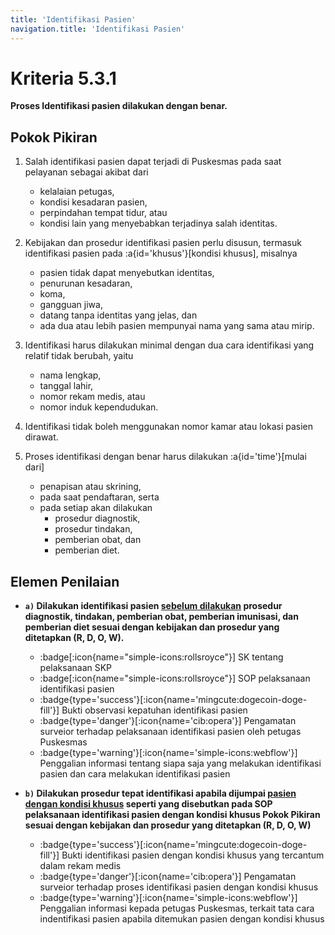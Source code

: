 ```yaml
---
title: 'Identifikasi Pasien'
navigation.title: 'Identifikasi Pasien'
---
```


# Kriteria 5.3.1 
**Proses Identifikasi pasien dilakukan dengan benar.** 

## Pokok Pikiran 

1. Salah identifikasi pasien dapat terjadi di Puskesmas pada saat pelayanan sebagai akibat dari 
   - kelalaian petugas, 
   - kondisi kesadaran pasien, 
   - perpindahan tempat tidur, atau 
   - kondisi lain yang menyebabkan terjadinya salah identitas. 

2. Kebijakan dan prosedur identifikasi pasien perlu disusun, termasuk identifikasi pasien pada :a{id='khusus'}[kondisi khusus], misalnya 
   - pasien tidak dapat menyebutkan identitas, 
   - penurunan kesadaran, 
   - koma, 
   - gangguan jiwa, 
   - datang tanpa identitas yang jelas, dan 
   - ada dua atau lebih pasien mempunyai nama yang sama atau mirip. 

3. Identifikasi harus dilakukan minimal dengan dua cara identifikasi yang relatif tidak berubah, yaitu 
   - nama lengkap, 
   - tanggal lahir, 
   - nomor rekam medis, atau  
   - nomor induk kependudukan. 

4. Identifikasi tidak boleh menggunakan nomor kamar atau lokasi pasien dirawat. 

5. Proses identifikasi dengan benar harus dilakukan  :a{id='time'}[mulai dari] 
   - penapisan atau skrining, 
   - pada saat pendaftaran, serta 
   - pada setiap akan dilakukan 
     - prosedur diagnostik, 
     - prosedur tindakan, 
     - pemberian obat, dan 
     - pemberian diet. 
 	 
## Elemen Penilaian 

- **``a)`` Dilakukan identifikasi pasien [sebelum dilakukan](#time) prosedur diagnostik, tindakan, pemberian obat, pemberian imunisasi, dan pemberian diet sesuai dengan kebijakan dan prosedur yang ditetapkan (R, D, O, W).**

  - :badge[:icon{name="simple-icons:rollsroyce"}] SK tentang pelaksanaan SKP 
  - :badge[:icon{name="simple-icons:rollsroyce"}] SOP pelaksanaan identifikasi pasien 
  - :badge{type='success'}[:icon{name='mingcute:dogecoin-doge-fill'}] Bukti observasi kepatuhan identifikasi pasien 
  - :badge{type='danger'}[:icon{name='cib:opera'}] Pengamatan surveior terhadap pelaksanaan identifikasi pasien oleh petugas Puskesmas 
  - :badge{type='warning'}[:icon{name='simple-icons:webflow'}] Penggalian informasi tentang siapa saja yang melakukan identifikasi pasien dan cara melakukan identifikasi pasien 

- **``b)`` Dilakukan prosedur tepat identifikasi apabila dijumpai [pasien dengan kondisi khusus](#khusus) seperti yang disebutkan pada SOP pelaksanaan identifikasi pasien dengan kondisi khusus Pokok Pikiran sesuai dengan kebijakan dan prosedur yang ditetapkan (R, D, O, W)**

  - :badge{type='success'}[:icon{name='mingcute:dogecoin-doge-fill'}] Bukti identifikasi pasien dengan kondisi khusus yang tercantum dalam rekam medis 
  - :badge{type='danger'}[:icon{name='cib:opera'}] Pengamatan surveior terhadap proses identifikasi pasien dengan kondisi khusus 
  - :badge{type='warning'}[:icon{name='simple-icons:webflow'}] Penggalian informasi kepada petugas Puskesmas, terkait tata cara indentifikasi pasien apabila ditemukan pasien dengan kondisi khusus 
